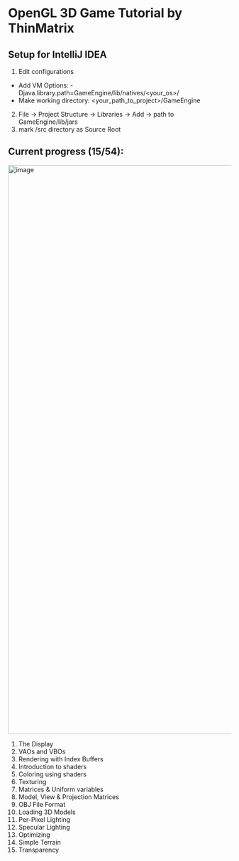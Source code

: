 # OpenGL 3D Game Tutorial by ThinMatrix

## Setup for IntelliJ IDEA
1. Edit configurations 
- Add VM Options: -Djava.library.path=GameEngine/lib/natives/<your_os>/
- Make working directory: <your_path_to_project>/GameEngine
2. File -> Project Structure -> Libraries -> Add -> path to GameEngine/lib/jars
3. mark /src directory as Source Root


## Current progress (15/54):
<img width="1279" alt="image" src="https://user-images.githubusercontent.com/11900227/175820273-ac80e1d5-f08c-40cf-9d4a-0c7405d2be34.png">

1. The Display
2. VAOs and VBOs
3. Rendering with Index Buffers
4. Introduction to shaders
5. Coloring using shaders
6. Texturing
7. Matrices & Uniform variables
8. Model, View & Projection Matrices
9. OBJ File Format
10. Loading 3D Models
11. Per-Pixel Lighting
12. Specular Lighting
13. Optimizing
14. Simple Terrain
15. Transparency
